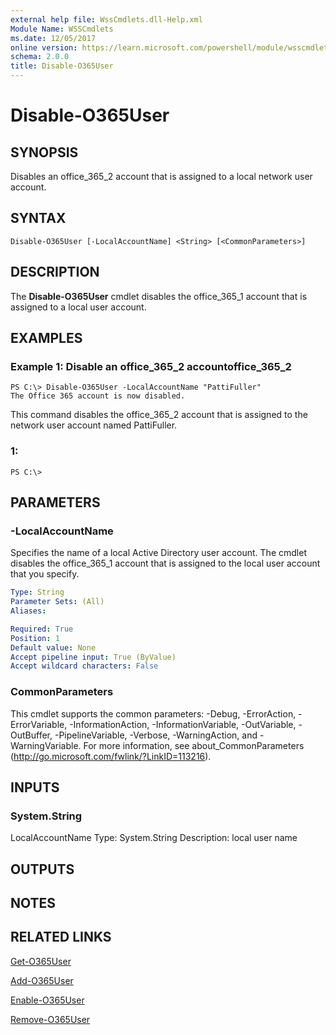 ```yaml
---
external help file: WssCmdlets.dll-Help.xml
Module Name: WSSCmdlets
ms.date: 12/05/2017
online version: https://learn.microsoft.com/powershell/module/wsscmdlets/disable-o365user?view=windowsserver2012r2-ps&wt.mc_id=ps-gethelp
schema: 2.0.0
title: Disable-O365User
---
```


# Disable-O365User

## SYNOPSIS
Disables an office_365_2 account that is assigned to a local network user account.

## SYNTAX

```
Disable-O365User [-LocalAccountName] <String> [<CommonParameters>]
```

## DESCRIPTION
The **Disable-O365User** cmdlet disables the office_365_1 account that is assigned to a local user account.

## EXAMPLES

### Example 1: Disable an office_365_2 accountoffice_365_2
```
PS C:\> Disable-O365User -LocalAccountName "PattiFuller"
The Office 365 account is now disabled.
```

This command disables the office_365_2 account that is assigned to the network user account named PattiFuller.

### 1:
```
PS C:\>
```

## PARAMETERS

### -LocalAccountName
Specifies the name of a local Active Directory user account.
The cmdlet disables the office_365_1 account that is assigned to the local user account that you specify.

```yaml
Type: String
Parameter Sets: (All)
Aliases: 

Required: True
Position: 1
Default value: None
Accept pipeline input: True (ByValue)
Accept wildcard characters: False
```

### CommonParameters
This cmdlet supports the common parameters: -Debug, -ErrorAction, -ErrorVariable, -InformationAction, -InformationVariable, -OutVariable, -OutBuffer, -PipelineVariable, -Verbose, -WarningAction, and -WarningVariable. For more information, see about_CommonParameters (http://go.microsoft.com/fwlink/?LinkID=113216).

## INPUTS

### System.String
LocalAccountName
Type: System.String
Description: local user name

## OUTPUTS

## NOTES

## RELATED LINKS

[Get-O365User](./Get-O365User.md)

[Add-O365User](./Add-O365User.md)

[Enable-O365User](./Enable-O365User.md)

[Remove-O365User](./Remove-O365User.md)

